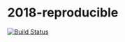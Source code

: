 # 2018-reproducible 

[![Build Status](http://circleci-badges-max.herokuapp.com/img/HeyLey/2018-reproducible?token=:circle-ci-token)](https://circleci.com/gh/HeyLey/2018-reproducible)
